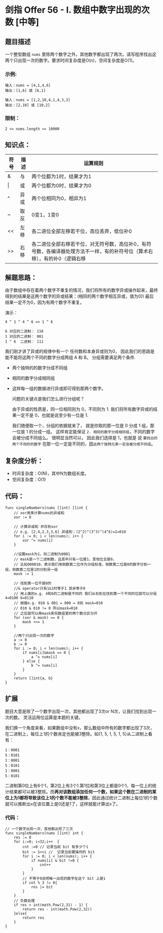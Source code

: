 # 剑指 Offer 56 - I. 数组中数字出现的次数 [中等]

## 题目描述

一个整型数组 `nums` 里除两个数字之外，其他数字都出现了两次。请写程序找出这两个只出现一次的数字。要求时间复杂度是O(n)，空间复杂度是O(1)。

 

### 示例:

```
输入：nums = [4,1,4,6]
输出：[1,6] 或 [6,1]

输入：nums = [1,2,10,4,1,4,3,3]
输出：[2,10] 或 [10,2]
```

### 限制：

```
2 <= nums.length <= 10000
```

## 知识点：

| 符号 | 描述 | 运算规则                                                     |
| ---- | ---- | ------------------------------------------------------------ |
| &    | 与   | 两个位都为1时，结果才为1                                     |
| \|   | 或   | 两个位都为0时，结果才为0                                     |
| ^    | 异或 | 两个位相同为0，相异为1                                       |
| ~    | 取反 | 0变1，1变0                                                   |
| <<   | 左移 | 各二进位全部左移若干位，高位丢弃，低位补0                    |
| >>   | 右移 | 各二进位全部右移若干位，对无符号数，高位补0，有符号数，各编译器处理方法不一样，有的补符号位（算术右移），有的补0（逻辑右移 |

## 解题思路：

由于数组中存在着两个数字不重复的情况，我们将所有的数字异或操作起来，最终得到的结果是这两个数字的异或结果：(相同的两个数字相互异或，值为0)) 最后结果一定不为0，因为有两个数字不重复。

演示：

```
4 ^ 1 ^ 4 ^ 6 => 1 ^ 6

6 对应的二进制： 110
1 对应的二进制： 001
1 ^ 6  二进制： 111
```

我们刚才讲了异或的规律中有一个 任何数和本身异或则为0， 因此我们的思路是能不能将这两个不同的数字分成两组 A 和 B。
分组需要满足两个条件.

- 两个独特的的数字分成不同组

- 相同的数字分成相同组

- 这样每一组的数据进行异或即可得到那两个数字。

  

  问题的关键点是我们怎么进行分组呢？

  由于异或的性质是，同一位相同则为 0，不同则为 1. 我们将所有数字异或的结果一定不是 0，也就是说至少有一位是 1.

  我们随便取一个，分组的依据就来了， 就是你取的那一位是 0 分成 1 组，那一位是 1 的分成一组。
  这样肯定能保证 `2. 相同的数字分成相同组`，不同的数字会被分成不同组么。 很明显当然可以， 因此我们选择是 1，也就是
  说 `要找出的两个不同的的数字` 在那一位一定是不同的，因`此两个独特元素一定会被分成不同组`。

  


## 复杂度分析：

- 时间复杂度：O(N)，其中N为数组长度。
- 空间复杂度：O(1)



## 代码：

```
func singleNumbers(nums []int) []int {
	// xor用来计算nums的异或和
	xor := 0

	// 计算异或和 并存到xor
	// e.g. [2,4,2,3,3,6] 异或和：(2^2)^(3^3)^(4^6)=2=010
	for i := 0; i < len(nums); i++ {
		xor ^= nums[i]
	}

	//设置mask为1，则二进制为0001
	// mask是一个二进制数，且其中只有一位是1，其他位全是0，
	// 比如000010，表示我们用倒数第二位作为分组标准，倒数第二位是0的数字分到一组，倒数第二位是1的分到另一组
	mask := 1

	// 找到第一位不是0的
	//& operator只有1&1时等于1 其余等于0
	// 用上面的e.g. 4和6的二进制是不同的 我们从右到左找到第一个不同的位就可以分组 4=0100 6=0110
	// 根据e.g. 010 & 001 = 000 = 0则 mask=010
	// 010 & 010 != 0 所以mask=010
	// 之后就可以用mask来将数组里的两个数分区分开
	for (xor & mask) == 0 {
		mask <<= 1
	}

	//两个只出现一次的数字
	a := 0
	b := 0
	for i := 0; i < len(nums); i++ {
		if nums[i]&mask == 0 {
			a ^= nums[i]
		} else {
			b ^= nums[i]
		}
	}
	return []int{a, b}
}
```

## 扩展

题目大意是除了一个数字出现一次，其他都出现了3次or N次，让我们找到出现一次的数。 灵活运用位运算是本题的关键。

我们换一个角度来看，如果数组中没有x，那么数组中所有的数字都出现了3次，在二进制上，每位上1的个数肯定也能被3整除。如{1, 5, 1, 5, 1, 5}从二进制上看有：

```
1：0001
5：0101
1：0001
5：0101
1：0001
5：0101
```

二进制第0位上有6个1，第2位上有3个1.第1位和第3位上都是0个1，每一位上的统计结果都可以被3整除。而**再对该数组添加任何一个数，如果这个数在二进制的某位上为1都将导致该位上1的个数不能被3整除**。因此通过统计二进制上每位1的个数就可以推断出x在该位置上是0还是1了，这样就能计算出x了。

### 代码：

```
// 一个数字出现一次，其他都出现了三次
func singleNumbers(nums []int) int {
	res := 0
	for i:=0; i<32;i++  {
		cnt :=0 // 记录当前 bit 有多少个1
		bit := 1<<i //  记录当前要操作的 bit
		for i := 0; i < len(nums); i++ {
			if nums[i] & bit !=0 {
				cnt++
			}
		}
		// 不等于0说明唯一出现的数字在这个 bit 上是1
		if cnt % 3 != 0{
			res |= bit
		}
	}
	// 负数处理
	if res > int(math.Pow(2,31) - 1) {
		return res - int(math.Pow(2,32))
	}else{
		return res
	}
}
```

